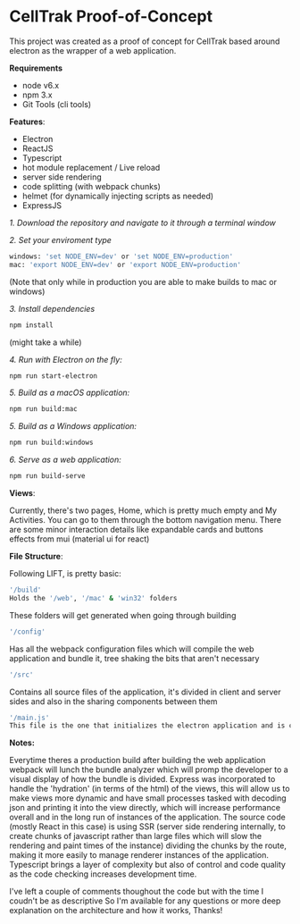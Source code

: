 # CellTrak Proof-of-Concept

This project was created as a proof of concept for CellTrak based around electron as the wrapper of a web application.

**Requirements**

- node v6.x
- npm 3.x
- Git Tools (cli tools)

**Features**:

- Electron
- ReactJS
- Typescript
- hot module replacement / Live reload
- server side rendering
- code splitting (with webpack chunks)
- helmet (for dynamically injecting scripts as needed)
- ExpressJS

*1. Download the repository and navigate to it through a terminal window*

*2. Set your enviroment type*
```sh
windows: 'set NODE_ENV=dev' or 'set NODE_ENV=production'
mac: 'export NODE_ENV=dev' or 'export NODE_ENV=production'
```
(Note that only while in production you are able to make builds to mac or windows)

*3. Install dependencies*

```sh
npm install
```
(might take a while)

*4. Run with Electron on the fly:*

```sh
npm run start-electron
```

*5. Build as a macOS application:*

```sh
npm run build:mac
```

*5. Build as a Windows application:*

```sh
npm run build:windows
```

*6. Serve as a web application:*

```sh
npm run build-serve
```

**Views**:

Currently, there's two pages, Home, which is pretty much empty and My Activities. You can go to them through the bottom navigation menu. There are some minor interaction details like expandable cards and buttons effects from mui (material ui for react)

**File Structure**:

Following LIFT, is pretty basic:
```sh
'/build'
Holds the '/web', '/mac' & 'win32' folders
```
These folders will get generated when going through building

```sh
'/config'
```
Has all the webpack configuration files which will compile the web application and bundle it, tree shaking the bits that aren't necessary

```sh
'/src'
```
Contains all source files of the application, it's divided in client and server sides and also in the sharing components between them 

```sh
'/main.js'
This file is the one that initializes the electron application and is call upon executing the app
```

**Notes:**

Everytime theres a production build after building the web application webpack will lunch the bundle analyzer which will promp the developer to a visual display of how the bundle is divided.
Express was incorporated to handle the 'hydration' (in terms of the html) of the views, this will allow us to make views more dynamic and have small processes tasked with decoding json and printing it into the view directly, which will increase performance overall and in the long run of instances of the application.
The source code (mostly React in this case) is using SSR (server side rendering internally, to create chunks of javascript rather than large files which will slow the rendering and paint times of the instance) dividing the chunks by the route, making it more easily to manage renderer instances of the application. 
Typescript brings a layer of complexity but also of control and code quality as the code checking increases development time.

I've left a couple of comments thoughout the code but with the time I coudn't be as descriptive
So I'm available for any questions or more deep explanation on the architecture and how it works, Thanks!